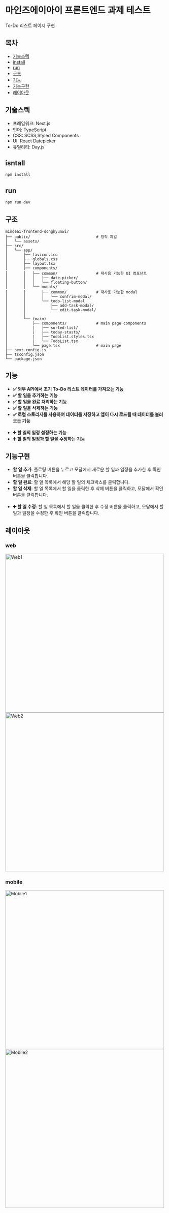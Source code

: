 # 마인즈에이아이 프론트엔드 과제 테스트


To-Do 리스트 페이지 구현

## 목차

- [기술스텍](#기술스텍)
- [install](#install)
- [run](#run)
- [구조](#구조)
- [기능](#기능)
- [기능구현](#기능구현)
- [레이아웃](#레이아웃)

## 기술스텍

- 프레임워크: Next.js <br/>
- 언어: TypeScript <br/>
- CSS: SCSS,Styled Components <br/>
- UI: React Datepicker <br/>
- 유틸리티: Day.js <br/>

## isntall

```bash
npm install
```

## run

```bash
npm run dev
```

## 구조
```
mindeai-frontend-donghyunwi/
├── public/                             # 정적 파일
│   └── assets/
├── src/
│   └── app/                  
│       ├── favicon.ico
│       ├── globals.css
│       ├── layout.tsx
│       ├── components/           
│       │   ├── common/                 # 재사용 가능한 UI 컴포넌트
│       │   │   ├── date-picker/
│       │   │   └── floating-button/
│       │   └── modals/
│       │       ├── common/             # 재사용 가능한 modal
│       │       │   └── confrim-modal/
│       │       └── todo-list-modal
│       │           ├── add-task-modal/
│       │           └── edit-task-modal/
│       │   
│       └── (main)
│           ├── components/             # main page components
│           |   ├── sorted-list/            
│           |   ├── today-stasts/
│           |   ├── TodoList.styles.tsx
│           |   └── TodoList.tsx
│           └── page.tsx                # main page
├── next.config.js                     
├── tsconfig.json                      
└── package.json         
```

## 기능

- **✅ 외부 API에서 초기 To-Do 리스트 데이터를 가져오는 기능**
- **✅ 할 일을 추가하는 기능**
- **✅ 할 일을 완료 처리하는 기능**
- **✅ 할 일을 삭제하는 기능**
- **✅ 로컬 스토리지를 사용하여 데이터를 저장하고 앱이 다시 로드될 때 데이터를 불러오는 기능**
<br/><br/>
- **➕ 할 일의 일정 설정하는 기능**
- **➕ 할 일의 일정과 할 일을 수정하는 기능**

## 기능구현

- **할 일 추가**: 플로팅 버튼을 누르고 모달에서 새로운 할 일과 일정을 추가한 후 확인 버튼을 클릭합니다.
- **할 일 완료**: 할 일 목록에서 해당 할 일의 체크박스를 클릭합니다.
- **할 일 삭제**: 할 일 목록에서 할 일을 클릭한 후 삭제 버튼을 클릭하고, 모달에서 확인 버튼을 클릭합니다.
<br/><br/>
- **➕ 할 일 수정**: 할 일 목록에서 할 일을 클릭한 후 수정 버튼을 클릭하고, 모달에서 할 일과 일정을 수정한 후 확인 버튼을 클릭합니다.

## 레이아웃

### web
<img src="public/readme/web1.png" alt="Web1" width="500" />
<img src="public/readme/web2.png" alt="Web2" width="500" />

### mobile
<img src="public/readme/mobile1.png" alt="Mobile1" width="500" />
<img src="public/readme/mobile2.png" alt="Mobile2" width="500" />